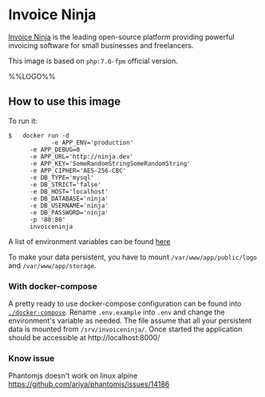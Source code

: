 # Invoice Ninja

[Invoice Ninja](https://www.invoiceninja.com/) is the leading open-source platform providing powerful invoicing software for small businesses and freelancers.

This image is based on `php:7.0-fpm` official version.

%%LOGO%%

## How to use this image

To run it:

```console
$	docker run -d	
			-e APP_ENV='production'
      -e APP_DEBUG=0
      -e APP_URL='http://ninja.dev'
      -e APP_KEY='SomeRandomStringSomeRandomString'
      -e APP_CIPHER='AES-256-CBC'
      -e DB_TYPE='mysql'
      -e DB_STRICT='false'
      -e DB_HOST='localhost'
      -e DB_DATABASE='ninja'
      -e DB_USERNAME='ninja'
      -e DB_PASSWORD='ninja'
      -p '80:80'
      invoiceninja
```

A list of environment variables can be found [here](https://github.com/invoiceninja/invoiceninja/blob/master/.env.example)

To make your data persistent, you have to mount `/var/www/app/public/logo` and `/var/www/app/storage`.

### With docker-compose

A pretty ready to use docker-compose configuration can be found into [`./docker-compose`](https://github.com/invoiceninja/dockerfiles/tree/master/docker-compose). Rename `.env.example` into `.env` and change the environment's variable as needed. The file assume that all your persistent data is mounted from `/srv/invoiceninja/`. Once started the application should be accessible at http://localhost:8000/

### Know issue

Phantomjs doesn't work on linux alpine https://github.com/ariya/phantomjs/issues/14186
